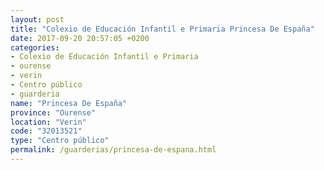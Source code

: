 ```yaml
---
layout: post
title: "Colexio de Educación Infantil e Primaria Princesa De España"
date: 2017-09-20 20:57:05 +0200
categories:
- Colexio de Educación Infantil e Primaria
- ourense
- verin
- Centro público
- guarderia
name: "Princesa De España"
province: "Ourense"
location: "Verin"
code: "32013521"
type: "Centro público"
permalink: /guarderias/princesa-de-espana.html
---
```

